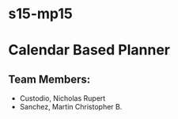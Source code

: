 # s15-mp15

# Calendar Based Planner

## Team Members:

* Custodio, Nicholas Rupert
* Sanchez, Martin Christopher B.